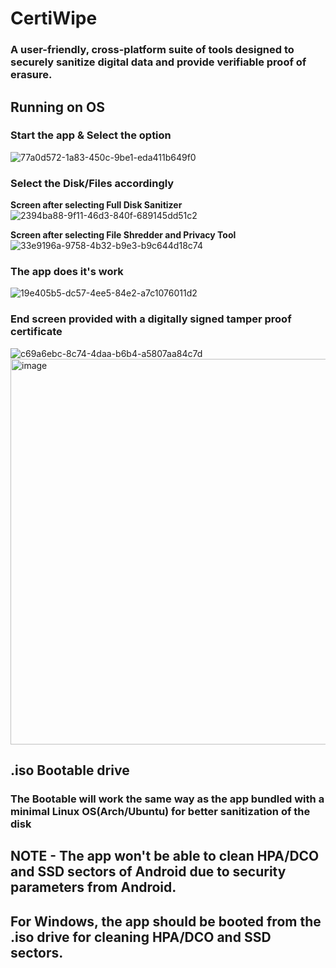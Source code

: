 # CertiWipe
### A user-friendly, cross-platform suite of tools designed to securely sanitize digital data and provide verifiable proof of erasure.
## Running on OS
### Start the app & Select the option
![77a0d572-1a83-450c-9be1-eda411b649f0](https://github.com/user-attachments/assets/2608e344-6123-4ee5-8d79-471a57441803)
### Select the Disk/Files accordingly

**Screen after selecting Full Disk Sanitizer**
![2394ba88-9f11-46d3-840f-689145dd51c2](https://github.com/user-attachments/assets/155a53b2-ea85-4a77-a552-1321c471de1c)

**Screen after selecting File Shredder and Privacy Tool**
![33e9196a-9758-4b32-b9e3-b9c644d18c74](https://github.com/user-attachments/assets/30164192-bbe4-4ddf-8677-ceaba01147e7)

### The app does it's work
![19e405b5-dc57-4ee5-84e2-a7c1076011d2](https://github.com/user-attachments/assets/3febf3bd-1646-4fdc-8e5e-0508029b40f5)

### End screen provided with a digitally signed tamper proof certificate
![c69a6ebc-8c74-4daa-b6b4-a5807aa84c7d](https://github.com/user-attachments/assets/9dbfa191-c9f5-45fb-b930-b5afac051987)
<img width="889" height="617" alt="image" src="https://github.com/user-attachments/assets/a82608b3-e982-4c83-b965-84b13fc9c24d" />

## .iso Bootable drive
### The Bootable will work the same way as the app bundled with a minimal Linux OS(Arch/Ubuntu) for better sanitization of the disk

## NOTE - The app won't be able to clean HPA/DCO and SSD sectors of Android due to security parameters from Android.
##        For Windows, the app should be booted from the .iso drive for cleaning HPA/DCO and SSD sectors.
